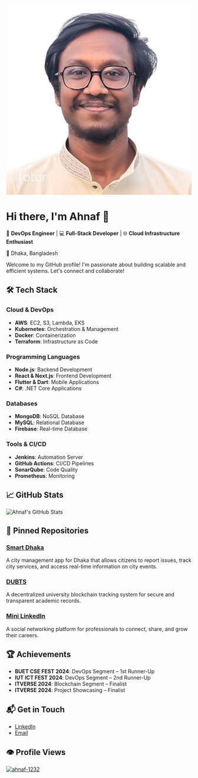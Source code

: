<div align="center">
  <img src="https://github.com/ahnaf-1232/ahnaf-1232/blob/main/ahnaf-passport-photo.png" alt="Header" width="600"/>
</div>

# Hi there, I'm Ahnaf 👋

🔧 **DevOps Engineer** | 💻 **Full-Stack Developer** | 🌐 **Cloud Infrastructure Enthusiast**

📍 Dhaka, Bangladesh

Welcome to my GitHub profile! I'm passionate about building scalable and efficient systems. Let's connect and collaborate!

## 🛠️ Tech Stack

### **Cloud & DevOps**
- **AWS**: EC2, S3, Lambda, EKS
- **Kubernetes**: Orchestration & Management
- **Docker**: Containerization
- **Terraform**: Infrastructure as Code

### **Programming Languages**
- **Node.js**: Backend Development
- **React & Next.js**: Frontend Development
- **Flutter & Dart**: Mobile Applications
- **C#**: .NET Core Applications

### **Databases**
- **MongoDB**: NoSQL Database
- **MySQL**: Relational Database
- **Firebase**: Real-time Database

### **Tools & CI/CD**
- **Jenkins**: Automation Server
- **GitHub Actions**: CI/CD Pipelines
- **SonarQube**: Code Quality
- **Prometheus**: Monitoring

## 📈 GitHub Stats

![Ahnaf's GitHub Stats](https://github-readme-stats.vercel.app/api?username=ahnaf-1232&show_icons=true&hide=prs&count_private=true&theme=radical)

## 📌 Pinned Repositories

### [Smart Dhaka](https://github.com/ahnaf-1232/smart-dhaka)
A city management app for Dhaka that allows citizens to report issues, track city services, and access real-time information on city events.

### [DUBTS](https://github.com/ahnaf-1232/dubts)
A decentralized university blockchain tracking system for secure and transparent academic records.

### [Mini LinkedIn](https://github.com/ahnaf-1232/mini-linkedin)
A social networking platform for professionals to connect, share, and grow their careers.

## 🏆 Achievements

- **BUET CSE FEST 2024**: DevOps Segment – 1st Runner-Up
- **IUT ICT FEST 2024**: DevOps Segment – 2nd Runner-Up
- **ITVERSE 2024**: Blockchain Segment – Finalist
- **ITVERSE 2024**: Project Showcasing – Finalist

## 📬 Get in Touch

- [LinkedIn](https://www.linkedin.com/in/ahnaf-1232)
- [Email](mailto:ahnaf@example.com)

## 👁️ Profile Views

<a href="https://github.com/ahnaf-1232/ahnaf-1232">
  <img src="https://komarev.com/ghpvc/?username=ahnaf-1232&label=Profile%20views&color=0e75b6&style=flat" alt="ahnaf-1232" />
</a>
